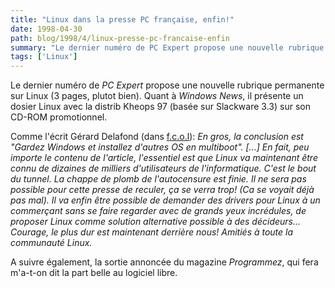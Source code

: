 ```yaml
---
title: "Linux dans la presse PC française, enfin!"
date: 1998-04-30
path: blog/1998/4/linux-presse-pc-francaise-enfin
summary: "Le dernier numéro de PC Expert propose une nouvelle rubrique permanente sur Linux (3 pages, plutot bien)."
tags: ['Linux']
---
```


<P>
Le dernier numéro de <EM>PC Expert</EM> propose une nouvelle rubrique
permanente sur Linux (3 pages, plutot bien). Quant à <EM>Windows News</EM>,
il présente un dosier Linux avec la distrib Kheops 97 (basée sur Slackware 3.3)
sur son CD-ROM promotionnel.
</P>

<P>
Comme l'écrit Gérard Delafond (dans
<A HREF="news:fr.comp.os.linux">f.c.o.l</A>):
<EM> En gros, la conclusion est "Gardez Windows et installez d'autres OS
en multiboot". [...] En fait, peu importe le contenu
de l'article, l'essentiel est que Linux va maintenant être connu de
dizaines de milliers d'utilisateurs de l'informatique. C'est le bout
du tunnel. La chappe de plomb de l'autocensure est finie. Il ne sera
pas possible pour cette presse de reculer, ça se verra trop! (Ca se
voyait déjà pas mal). Il va enfin être possible de demander des drivers
pour Linux à un commerçant sans se faire regarder avec de grands yeux
incrédules, de proposer Linux comme solution alternative possible à des
décideurs... Courage, le plus dur est maintenant derrière nous! Amitiés
à toute la communauté Linux.</EM>
</P>

<P>
A suivre également, la sortie annoncée du magazine <EM>Programmez</EM>,
qui fera m'a-t-on dit la part belle au logiciel libre.
</P>


